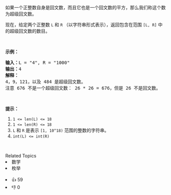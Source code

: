 <p>如果一个正整数自身是回文数，而且它也是一个回文数的平方，那么我们称这个数为超级回文数。</p>

<p>现在，给定两个正整数&nbsp;<code>L</code> 和&nbsp;<code>R</code> （以字符串形式表示），返回包含在范围 <code>[L, R]</code> 中的超级回文数的数目。</p>

<p>&nbsp;</p>

<p><strong>示例：</strong></p>

<pre><strong>输入：</strong>L = "4", R = "1000"
<strong>输出：</strong>4
<strong>解释：
</strong>4，9，121，以及 484 是超级回文数。
注意 676 不是一个超级回文数： 26 * 26 = 676，但是 26 不是回文数。</pre>

<p>&nbsp;</p>

<p><strong>提示：</strong></p>

<ol> 
 <li><code>1 &lt;= len(L) &lt;= 18</code></li> 
 <li><code>1 &lt;= len(R) &lt;= 18</code></li> 
 <li><code>L</code> 和&nbsp;<code>R</code>&nbsp;是表示&nbsp;<code>[1, 10^18)</code>&nbsp;范围的整数的字符串。</li> 
 <li><code>int(L) &lt;= int(R)</code></li> 
</ol>

<p>&nbsp;</p>

<div><div>Related Topics</div><div><li>数学</li><li>枚举</li></div></div><br><div><li>👍 59</li><li>👎 0</li></div>